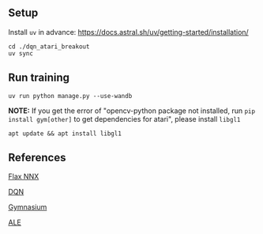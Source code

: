 
## Setup

Install `uv` in advance:  https://docs.astral.sh/uv/getting-started/installation/

```
cd ./dqn_atari_breakout
uv sync
```

## Run training

`uv run python manage.py --use-wandb`

**NOTE:**
If you get the error of "opencv-python package not installed, run `pip install gym[other]` to get dependencies for atari", please install `libgl1`

`apt update && apt install libgl1`

## References

[Flax NNX](https://flax.readthedocs.io/en/v0.8.3/experimental/nnx/index.html)

[DQN](https://web.stanford.edu/class/psych209/Readings/MnihEtAlHassibis15NatureControlDeepRL.pdf)

[Gymnasium](https://gymnasium.farama.org/)

[ALE](https://ale.farama.org/)

